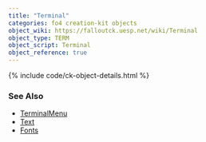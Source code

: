 ```yaml
---
title: "Terminal"
categories: fo4 creation-kit objects
object_wiki: https://falloutck.uesp.net/wiki/Terminal
object_type: TERM
object_script: Terminal
object_reference: true
---
```


{% include code/ck-object-details.html %}

### See Also
- [TerminalMenu](/wiki/fo4/interface/reference/menus/terminal)
- [Text](/wiki/fo4/creation-kit/text)
- [Fonts](/wiki/fo4/interface/reference/assets/Fonts)
